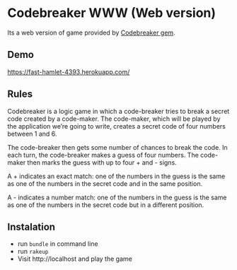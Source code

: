 # Codebreaker WWW (Web version)

Its a web version of game provided by [Codebreaker gem](https://github.com/MEGApixel23/Codebreaker).

## Demo
https://fast-hamlet-4393.herokuapp.com/

## Rules

Codebreaker is a logic game in which a code-breaker tries to break a secret code created by a code-maker. The code-maker, which will be played by the application we’re going to write, creates a secret code of four numbers between 1 and 6.

The code-breaker then gets some number of chances to break the code. In each turn, the code-breaker makes a guess of four numbers. The code-maker then marks the guess with up to four + and - signs.

A + indicates an exact match: one of the numbers in the guess is the same as one of the numbers in the secret code and in the same position.

A - indicates a number match: one of the numbers in the guess is the same as one of the numbers in the secret code but in a different position.

## Instalation
- run `bundle` in command line
- run `rakeup`
- Visit http://localhost and play the game
